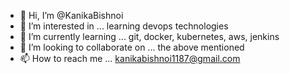 - 👋 Hi, I’m @KanikaBishnoi
- 👀 I’m interested in ... learning devops technologies
- 🌱 I’m currently learning ... git, docker, kubernetes, aws, jenkins
- 💞️ I’m looking to collaborate on ... the above mentioned
- 📫 How to reach me ... kanikabishnoi1187@gmail.com

<!---
KanikaBishnoi/KanikaBishnoi is a ✨ special ✨ repository because its `README.md` (this file) appears on your GitHub profile.
You can click the Preview link to take a look at your changes.
--->
